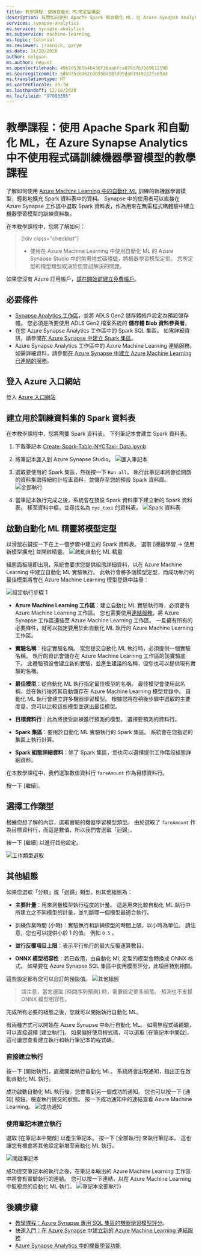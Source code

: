 ```yaml
---
title: 教學課程：使用自動化 ML來定型模型
description: 有關如何使用 Apache Spark 和自動化 ML，在 Azure Synapse Analytics 中不使用程式碼訓練機器學習模型的教學課程。
services: synapse-analytics
ms.service: synapse-analytics
ms.subservice: machine-learning
ms.topic: tutorial
ms.reviewer: jrasnick, garye
ms.date: 11/20/2020
author: nelgson
ms.author: negust
ms.openlocfilehash: 4967d5305b4b438f3baa6fca078d7b3169612590
ms.sourcegitcommit: 5db975ced62cd095be587d99da01949222fc69a3
ms.translationtype: HT
ms.contentlocale: zh-TW
ms.lasthandoff: 12/10/2020
ms.locfileid: "97093395"
---
```

# <a name="tutorial-train-a-machine-learning-model-code-free-in-azure-synapse-with-apache-spark-and-automated-ml"></a>教學課程：使用 Apache Spark 和自動化 ML，在 Azure Synapse Analytics 中不使用程式碼訓練機器學習模型的教學課程

了解如何使用 [Azure Machine Learning 中的自動化 ML](https://docs.microsoft.com/azure/machine-learning/concept-automated-ml) 訓練的新機器學習模型，輕鬆地擴充 Spark 資料表中的資料。  Synapse 中的使用者可以直接在 Azure Synapse 工作區中選取 Spark 資料表，作為用來在無需程式碼體驗中建立機器學習模型的訓練資料集。

在本教學課程中，您將了解如何：

> [!div class="checklist"]
> - 使用在 Azure Machine Learning 中使用自動化 ML 的 Azure Synapse Studio 中的無需程式碼體驗，將機器學習模型定型。 您所定型的模型類型取決於您嘗試解決的問題。

如果您沒有 Azure 訂用帳戶，[請在開始前建立免費帳戶](https://azure.microsoft.com/free/)。

## <a name="prerequisites"></a>必要條件

- [Synapse Analytics 工作區](../get-started-create-workspace.md)，並將 ADLS Gen2 儲存體帳戶設定為預設儲存體。 您必須是所要使用 ADLS Gen2 檔案系統的 **儲存體 Blob 資料參與者**。
- 在您 Azure Synapse Analytics 工作區中的 Spark SQL 集區。 如需詳細資訊，請參閱[在 Azure Synapse 中建立 Spark 集區](../quickstart-create-sql-pool-studio.md)。
- Azure Synapse Analytics 工作區中的 Azure Machine Learning 連結服務。 如需詳細資料，請參閱[在 Azure Synapse 中建立 Azure Machine Learning 已連結的服務](quickstart-integrate-azure-machine-learning.md)。

## <a name="sign-in-to-the-azure-portal"></a>登入 Azure 入口網站

登入 [Azure 入口網站](https://portal.azure.com/)

## <a name="create-a-spark-table-for-training-dataset"></a>建立用於訓練資料集的 Spark 資料表

在本教學課程中，您將需要 Spark 資料表。 下列筆記本會建立 Spark 資料表。

1. 下載筆記本 [Create-Spark-Table-NYCTaxi- Data.ipynb](https://go.microsoft.com/fwlink/?linkid=2149229)

1. 將筆記本匯入到 Azure Synapse Studio。
![匯入筆記本](media/tutorial-automl-wizard/tutorial-automl-wizard-00a.png)

1. 選取要使用的 Spark 集區，然後按一下 `Run all`。 執行此筆記本將會從開啟的資料集取得紐約計程車資料，並儲存至您的預設 Spark 資料庫。
![全部執行](media/tutorial-automl-wizard/tutorial-automl-wizard-00b.png)

1. 當筆記本執行完成之後，系統會在預設 Spark 資料庫下建立新的 Spark 資料表。 移至資料中樞，並尋找名為 `nyc_taxi` 的資料表。
![Spark 資料表](media/tutorial-automl-wizard/tutorial-automl-wizard-00c.png)

## <a name="launch-automated-ml-wizard-to-train-a-model"></a>啟動自動化 ML 精靈將模型定型

以滑鼠右鍵按一下在上一個步驟中建立的 Spark 資料表。 選取 [機器學習 -> 使用新模型擴充] 並開啟精靈。
![啟動自動化 ML 精靈](media/tutorial-automl-wizard/tutorial-automl-wizard-00d.png)

組態面板隨即出現，系統會要求您提供組態詳細資料，以在 Azure Machine Learning 中建立自動化 ML 實驗執行。 此執行會將多個模型定型，而成功執行的最佳模型將會在 Azure Machine Learning 模型登錄中註冊：

![設定執行步驟 1](media/tutorial-automl-wizard/tutorial-automl-wizard-configure-run-00a.png)

- **Azure Machine Learning 工作區**：建立自動化 ML 實驗執行時，必須要有 Azure Machine Learning 工作區。 您也需要使用[連結服務](quickstart-integrate-azure-machine-learning.md)，將 Azure Synapse 工作區連結至 Azure Machine Learning 工作區。 一旦擁有所有的必要條件，就可以指定要用於此自動化 ML 執行的 Azure Machine Learning 工作區。

- **實驗名稱**：指定實驗名稱。 當您提交自動化 ML 執行時，必須提供一個實驗名稱。 執行的資訊會儲存在 Azure Machine Learning 工作區的該實驗底下。 此體驗預設會建立新的實驗，並產生建議的名稱，但您也可以提供現有實驗的名稱。

- **最佳模型**：從自動化 ML 執行指定最佳模型的名稱。 最佳模型會使用此名稱，並在執行後將其自動儲存在 Azure Machine Learning 模型登錄中。 自動化 ML 執行會建立許多機器學習模型。 根據您將在稍後步驟中選取的主要度量，您可以比較這些模型並選出最佳模型。

- **目標資料行**：此為將接受訓練進行預測的模型。 選擇要預測的資料行。

- **Spark 集區**：要用於自動化 ML 實驗執行的 Spark 集區。 系統會在您指定的集區上執行計算。

- **Spark 組態詳細資料**：除了 Spark 集區，您也可以選擇提供工作階段組態詳細資料。

在本教學課程中，我們選取數值資料行 `fareAmount` 作為目標資料行。

按一下 [繼續]。

## <a name="choose-task-type"></a>選擇工作類型

根據您想了解的內容，選取實驗的機器學習模型類型。 由於選取了 `fareAmount` 作為目標資料行，而這是數值，所以我們會選取「迴歸」。

按一下 [繼續] 以進行其他設定。

![工作類型選取](media/tutorial-automl-wizard/tutorial-automl-wizard-configure-run-00b.png)

## <a name="additional-configurations"></a>其他組態

如果您選取「分類」或「迴歸」類型，則其他組態為：

- **主要計量**：用來測量模型執行程度的計量。 這是用來比較自動化 ML 執行中所建立之不同模型的計量，並判斷哪一個模型最適合執行。

- 訓練作業時間 (小時)：實驗執行和訓練模型的時間上限，以小時為單位。 請注意，您也可以提供小於 1 的值。 例如 `0.5` 。

- **並行反覆項目上限**：表示平行執行的最大反覆運算數目。

- **ONNX 模型相容性**：若已啟用，由自動化 ML 定型的模型會轉換成 ONNX 格式。 如果要在 Azure Synapse SQL 集區中使用模型評分，此項目特別相關。

這些設定都有您可以自訂的預設值。
![其他組態](media/tutorial-automl-wizard/tutorial-automl-wizard-configure-run-00c.png)

> 請注意，當您選取 [時間序列預測] 時，需要設定更多組態。 預測也不支援 ONNX 模型相容性。

完成所有必要的組態之後，您就可以開始執行自動化 ML。

有兩種方式可以開始在 Azure Synapse 中執行自動化 ML。 如需無程式碼體驗，可以直接選擇 [建立執行]。 如果偏好使用程式碼，可以選取 [在筆記本中開啟]，這可讓您查看建立執行和執行筆記本的程式碼。

### <a name="create-run-directly"></a>直接建立執行

按一下 [開始執行]，直接開始執行自動化 ML。 系統將會出現通知，指出正在啟動自動化 ML 執行。

成功啟動自動化 ML 執行後，您會看到另一個成功的通知。 您也可以按一下 [通知] 按鈕，檢查執行提交的狀態。
按一下成功通知中的連結查看 Azure Machine Learning。
![成功通知](media/tutorial-automl-wizard/tutorial-automl-wizard-configure-run-00d.png)

### <a name="create-run-with-notebook"></a>使用筆記本建立執行

選取 [在筆記本中開啟] 以產生筆記本。 按一下 [全部執行] 來執行筆記本。
這也讓您有機會將其他設定新增至自動化 ML 執行。

![開啟筆記本](media/tutorial-automl-wizard/tutorial-automl-wizard-configure-run-00e.png)

成功提交筆記本的執行之後，在筆記本輸出的 Azure Machine Learning 工作區中將會有實驗執行的連結。 您可以按一下連結，以在 Azure Machine Learning 中監視您的自動化 ML 執行。
![筆記本全部執行](media/tutorial-automl-wizard/tutorial-automl-wizard-configure-run-00f.png))

## <a name="next-steps"></a>後續步驟

- [教學課程：Azure Synapse 專用 SQL 集區的機器學習模型評分](tutorial-sql-pool-model-scoring-wizard.md)。
- [快速入門：在 Azure Synapse 中建立新的 Azure Machine Learning 連結服務](quickstart-integrate-azure-machine-learning.md)
- [Azure Synapse Analytics 中的機器學習功能](what-is-machine-learning.md)
